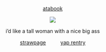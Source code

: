 <div align="center">
  
  [atabook](https://gojo.atabook.org/) 
 </div>

<p align="center"> <img src="https://files.catbox.moe/06xuzq.gif" > </p> 

<div align="center">

$\text{i'd \ like \ a \ tall \ woman \ \ \  with \ a \ nice \ big \ ass}$ 
<div align="center">
  
  [strawpage](https://jujutsu.straw.page)  ‎ ‎ ‎ ‎ ‎ ‎ ‎ ‎ ‎ ‎[yap rentry](https://rentry.co/pussyeater69)
 </div>
